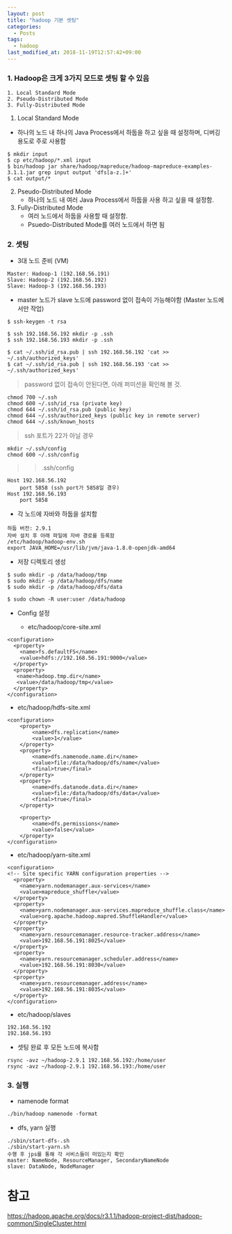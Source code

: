 ```yaml
---
layout: post
title: "hadoop 기본 셋팅"
categories:
  - Posts
tags:
  - hadoop
last_modified_at: 2018-11-19T12:57:42+09:00
---
```



### 1. Hadoop은 크게 3가지 모드로 셋팅 할 수 있음
	1. Local Standard Mode
    2. Pseudo-Distributed Mode
    3. Fully-Distributed Mode

1. Local Standard Mode
- 하나의 노드 내 하나의 Java Process에서 하둡을 하고 싶을 때 설정하며, 디버깅 용도로 주로 사용함

```
$ mkdir input
$ cp etc/hadoop/*.xml input
$ bin/hadoop jar share/hadoop/mapreduce/hadoop-mapreduce-examples-3.1.1.jar grep input output 'dfs[a-z.]+'
$ cat output/*
```

2. Pseudo-Distributed Mode
	- 하나의 노드 내 여러 Java Process에서 하둡을 사용 하고 싶을 때 설정함.
3. Fully-Distributed Mode
	- 여러 노드에서 하둡을 사용할 때 설정함.
    - Psuedo-Distributed Mode를 여러 노드에서 하면 됨

### 2. 셋팅
- 3대 노드 준비 (VM)

```
Master: Hadoop-1 (192.168.56.191)
Slave: Hadoop-2 (192.168.56.192)
Slave: Hadoop-3 (192.168.56.193)
```

- master 노드가 slave 노드에 password 없이 접속이 가능해야함 (Master 노드에서만 작업)

```
$ ssh-keygen -t rsa 

$ ssh 192.168.56.192 mkdir -p .ssh
$ ssh 192.168.56.193 mkdir -p .ssh

$ cat ~/.ssh/id_rsa.pub | ssh 192.168.56.192 'cat >> ~/.ssh/authorized_keys'
$ cat ~/.ssh/id_rsa.pub | ssh 192.168.56.193 'cat >> ~/.ssh/authorized_keys'
```
> password 없이 접속이 안된다면, 아래 퍼미션을 확인해 볼 것.
```
chmod 700 ~/.ssh
chmod 600 ~/.ssh/id_rsa (private key)
chmod 644 ~/.ssh/id_rsa.pub (public key)
chmod 644 ~/.ssh/authorized_keys (public key in remote server)
chmod 644 ~/.ssh/known_hosts
```
> ssh 포트가 22가 아닐 경우
```
mkdir ~/.ssh/config
chmod 600 ~/.ssh/config
```
>> .ssh/config
```
Host 192.168.56.192
    port 5858 (ssh port가 5858일 경우)
Host 192.168.56.193
    port 5858
```

- 각 노드에 자바와 하둡을 설치함

```
하둡 버전: 2.9.1
자바 설치 후 아래 파일에 자바 경로를 등록함
/etc/hadoop/hadoop-env.sh
export JAVA_HOME=/usr/lib/jvm/java-1.8.0-openjdk-amd64

```

- 저장 디렉토리 생성

```
$ sudo mkdir -p /data/hadoop/tmp
$ sudo mkdir -p /data/hadoop/dfs/name
$ sudo mkdir -p /data/hadoop/dfs/data

$ sudo chown -R user:user /data/hadoop
```

- Config 설정

	- etc/hadoop/core-site.xml
    
```
<configuration>
  <property>
    <name>fs.defaultFS</name>
    <value>hdfs://192.168.56.191:9000</value>
  </property>
  <property>
   <name>hadoop.tmp.dir</name>
   <value>/data/hadoop/tmp</value>
  </property>
</configuration>
```
- etc/hadoop/hdfs-site.xml
    
```
<configuration>
    <property>
        <name>dfs.replication</name>
        <value>1</value>
    </property>
    <property>
        <name>dfs.namenode.name.dir</name>
        <value>file:/data/hadoop/dfs/name</value>
        <final>true</final>
    </property>
    <property>
        <name>dfs.datanode.data.dir</name>
        <value>file:/data/hadoop/dfs/data</value>
        <final>true</final>
    </property>

    <property>
        <name>dfs.permissions</name>
        <value>false</value>
    </property>
</configuration>
```

- etc/hadoop/yarn-site.xml

```
<configuration>
<!-- Site specific YARN configuration properties -->
  <property>
    <name>yarn.nodemanager.aux-services</name>
    <value>mapreduce_shuffle</value>
  </property>
  <property>
    <name>yarn.nodemanager.aux-services.mapreduce_shuffle.class</name>
    <value>org.apache.hadoop.mapred.ShuffleHandler</value>
  </property>
  <property>
    <name>yarn.resourcemanager.resource-tracker.address</name>
    <value>192.168.56.191:8025</value>
  </property>
  <property>
    <name>yarn.resourcemanager.scheduler.address</name>
    <value>192.168.56.191:8030</value>
  </property>
  <property>
    <name>yarn.resourcemanager.address</name>
    <value>192.168.56.191:8035</value>
  </property>
</configuration>
```

- etc/hadoop/slaves

```
192.168.56.192
192.168.56.193
```

- 셋팅 완료 후 모든 노드에 복사함

```
rsync -avz ~/hadoop-2.9.1 192.168.56.192:/home/user
rsync -avz ~/hadoop-2.9.1 192.168.56.193:/home/user
```

### 3. 실행

- namenode format

```
./bin/hadoop namenode -format
```

- dfs, yarn 실행

```
./sbin/start-dfs-.sh
./sbin/start-yarn.sh
수행 후 jps를 통해 각 서비스들이 떠있는지 확인
master: NameNode, ResourceManager, SecondaryNameNode
slave: DataNode, NodeManager
```

# 참고
https://hadoop.apache.org/docs/r3.1.1/hadoop-project-dist/hadoop-common/SingleCluster.html
